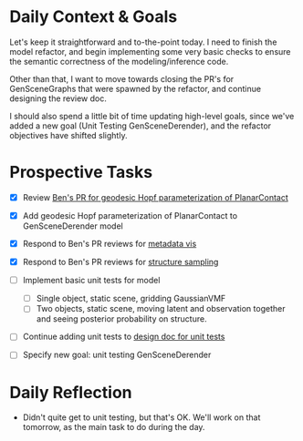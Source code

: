 # Daily Context & Goals

Let's keep it straightforward and to-the-point today. I need to finish the
model refactor, and begin implementing some very basic checks to ensure the
semantic correctness of the modeling/inference code.

Other than that, I want to move towards closing the PR's for GenSceneGraphs
that were spawned by the refactor, and continue designing the review doc.

I should also spend a little bit of time updating high-level goals, since we've
added a new goal (Unit Testing GenSceneDerender), and the refactor objectives
have shifted slightly.


# Prospective Tasks

* [X] Review [Ben's PR for geodesic Hopf parameterization of PlanarContact](https://github.com/probcomp/GenSceneGraphs.jl/pull/231)
* [X] Add geodesic Hopf parameterization of PlanarContact to GenSceneDerender model
* [X] Respond to Ben's PR reviews for [metadata vis](https://github.com/probcomp/GenSceneGraphs.jl/pull/226)
* [X] Respond to Ben's PR reviews for [structure sampling](https://github.com/probcomp/GenSceneGraphs.jl/pull/225)
* [ ] Implement basic unit tests for model
    * [ ] Single object, static scene, gridding GaussianVMF
    * [ ] Two objects, static scene, moving latent and observation together and
          seeing posterior probability on structure.
* [ ] Continue adding unit tests to [design doc for unit tests](https://docs.google.com/document/d/1Du0mzktc_ihv8I0TlRyG8IrvkqOUpSGNev446GOJCSQ/edit#heading=h.oh5qaafnr88q)
* [ ] Specify new goal: unit testing GenSceneDerender


# Daily Reflection

* Didn't quite get to unit testing, but that's OK. We'll work on that tomorrow,
  as the main task to do during the day.

